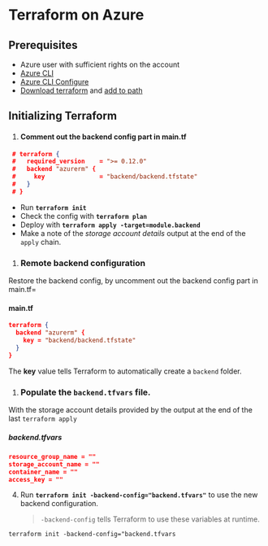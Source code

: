 
# Terraform on Azure

## Prerequisites
 - Azure user with sufficient rights on the account
  -  [Azure CLI](https://docs.microsoft.com/en-us/cli/azure/install-azure-cli?view=azure-cli-latest)
  -  [Azure CLI Configure](https://docs.microsoft.com/en-us/azure/developer/terraform/install-configure)
  -  [Download terraform](https://www.terraform.io/downloads.html) and [add to path](https://www.vasos-koupparis.com/terraform-getting-started-install/)
## Initializing Terraform

1. #### Comment out the backend config part in main.tf
```JSON
 # terraform {
 #   required_version    = ">= 0.12.0"
 #   backend "azurerm" {
 #     key               = "backend/backend.tfstate"
 #   }
 # }
```

   - Run **`terraform init`**
   - Check the config with **`terraform plan`**
   - Deploy with **`terraform apply -target=module.backend`**
   - Make a note of the _storage account details_ output at the end of the `apply` chain.

1. ### Remote backend configuration
Restore the backend config, by uncomment out the backend config part in main.tf=
#### main.tf
```JSON
terraform {
  backend "azurerm" {
    key = "backend/backend.tfstate"
  }
}
```

The **key** value tells Terraform to automatically create a `backend` folder.


1. ### Populate the **`backend.tfvars`** file.
With the storage account details provided by the output at the end of the last `terraform apply`
##### backend.tfvars

```JSON
resource_group_name = ""
storage_account_name = ""
container_name = ""
access_key = ""
```

4. Run **`terraform init -backend-config="backend.tfvars"`** to use the new backend configuration.
   > `-backend-config` tells Terraform to use these variables at runtime.

```SH
terraform init -backend-config="backend.tfvars
```